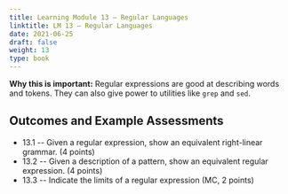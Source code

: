 ```yaml
---
title: Learning Module 13 — Regular Languages
linktitle: LM 13 – Regular Languages
date: 2021-06-25
draft: false
weight: 13
type: book
---
```


**Why this is important:**  Regular expressions are good at describing words and tokens.
They can also give power to utilities like `grep` and `sed`.

## Outcomes and Example Assessments
  - 13.1 -- Given a regular expression, show an equivalent right-linear grammar. (4 points)
  - 13.2 -- Given a description of a pattern, show an equivalent regular expression. (4 points)
  - 13.3 -- Indicate the limits of a regular expression (MC, 2 points)
